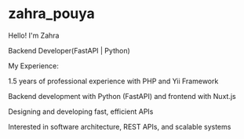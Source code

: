 # zahra_pouya
Hello! I'm Zahra

Backend Developer(FastAPI | Python)

My Experience:

1.5 years of professional experience with PHP and Yii Framework

Backend development with Python (FastAPI) and frontend with Nuxt.js

Designing and developing fast, efficient APIs

Interested in software architecture, REST APIs, and scalable systems
